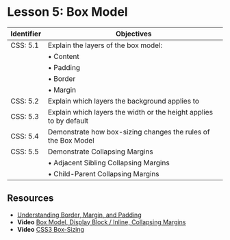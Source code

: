 # Lesson 5: Box Model
Identifier   | Objectives
-------------|------------
CSS: 5.1     | Explain the layers of the box model:
             | &bull; Content
             | &bull; Padding
             | &bull; Border
             | &bull; Margin
CSS: 5.2     | Explain which layers the background applies to
CSS: 5.3     | Explain which layers the width or the height applies to by default
CSS: 5.4     | Demonstrate how box-sizing changes the rules of the Box Model
CSS: 5.5     | Demonstrate Collapsing Margins
             | &bull; Adjacent Sibling Collapsing Margins
             | &bull; Child-Parent Collapsing Margins

## Resources
- [Understanding Border, Margin, and Padding](http://www.templatemonster.com/help/css-understanding-border-margin-and-padding-properties.html)
- __Video__ [Box Model, Display Block / Inline, Collapsing Margins](https://www.youtube.com/watch?v=Nej7B5M-vOM)
- __Video__ [CSS3 Box-Sizing](https://www.youtube.com/watch?v=8KtoC9MpoZ0)
